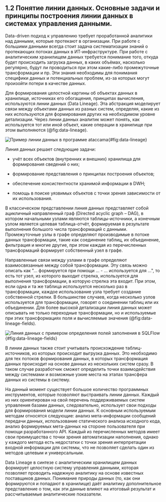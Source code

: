 ## 1.2 Понятие линии данных. Основные задачи и принципы построения линии данных в системах управления данными.

Data-driven подход к управлению требует проработанной 
аналитики над данными, которые протекают в организации. При работе 
с большими данными всегда стоит задача систематизации знаний о
протекающих потоках данных в ИТ-инфраструктуре. При работе с аналитическим 
хранилищем данных требуется понимание того, откуда будет происходить загрузка данных,
в каких объёмах, насколько регулярно, будут ли проводиться при этом какие-либо
промежуточные трансформации и пр. Эти знания необходимы для понимания
специфики данных и потенциальных проблем, из-за которых могут произойти
потери в качестве данных.

Для формирования целостной картины об объектах данных в хранилище, источниках
его обогащения, принципах вычисления, используются линии данных (Data Lineage).
Эта абстракция моделирует связи между объектами данных из разных систем, определяя, какие 
из них используются для формирования других на необходимом уровне детализации. Через линии
данных аналитик может понять, как используется тот или иной объект, какие операции в хранилище 
при этом выполняются (@fig:data-lineage).

<!-- ! Рисунок линии формирования данных  -->
![Пример линии данных в программе ataccama](static/data-lineage.jpeg){#fig:data-lineage}

Линия данных решает следующие задачи:

- учёт всех объектов (внутренних и внешних) хранилища для формирования сведений о них;

- формирование представления о принципах построения объектов;

- обеспечение консистентности хранимой информации в DWH;

- помощь в поиске уязвимых объектов с точки зрения зависимости от их использования.
  

В классическом представлении линия данных представляет собой ацикличный направленный граф
(Directed acyclic graph – DAG), в котором начальными узлами являются таблицы-источники,
а конечным узлом является целевая таблица-отчёт, формируемая в результате выполнения
большого числа трансформаций с данными. Промежуточные узлы в графе определяют
производимые в потоке данных трансформации, такие как соединение таблиц, их объединение, 
фильтрация и многие другие, при этом каждая из перечисленных трансформаций формирует
собственный узел в графе.

Направленные связи между узлами в графе определяют взаимосвязанные между собой трансформации.
Эту связь можно описать как "... формируется при помощи ... - ... используется для ...", то есть тот 
узел, из которого выходит стрелка, используется для выполнения трансформации, в
которую стрелка эта входит. При этом, если одна и та же таблица используется 
несколько раз в трансформации, каждое использование узла требует создание собственной
стрелки. В большинстве случаев, когда несколько узлов используется для трансформации, 
говорят о соединении таблиц или их объединении. Для более высокой детализации линия данных
может описывать не только переходные трансформации, но и используемые при этих
трансформациях поля и вычисляемые значения (@fig:data-lineage-fields).

<!-- ! Рисунок линии формирования данных с полями -->
![Линия данных с примером определения полей заполнения в SQLFlow](static/field-data-lineage.png){#fig:data-lineage-fields}

В линии данных также стоит учитывать происхождение таблиц-источников,
из которых происходит выгрузка данных. Это необходимо для тех потоков 
формирования данных, в которых трансформация данных происходит на основе
данных из нескольких систем сразу. В таком случае разработчик сможет определить
точки взаимодействия между системами и возможные узкие места на этапах трансфера данных
из системы в систему.

На данный момент существует большое количество программных инструментов,
которые позволяют выстраивать линии данных. Каждый из них ориентирован на свой
перечень поддерживаемых систем управления базами данных, следовательно, 
использует свои подходы для формирования модели линии данных.
К основным используемым методам относятся следующие: анализ мета-информации
сообщений передачи данных, использование статического анализа исходного
кода, анализ формируемых мета-данных на стороне пользователя при помощи
разработанного API. Каждый из перечисленных методов имеет свои 
преимущества с точки зрения автоматизации наполнения, однако 
у каждого метода есть недостатки с точки зрения интерпретации входной информации для системы, что не позволяет 
сделать один из методов целевым и универсальным.

Data Lineage в синтезе с аналитическим хранилищем данных формирует
целостную систему управления данными, которая позволяет проводить 
надежную аналитику на основе известных поставщиков данных. Понимание
природы данных (то, как они формируются и попадают в хранилище) даёт аналитику 
дополнительное представление о том, как эти данные влияют на
итоговый результат и рассчитываемые аналитические показатели.